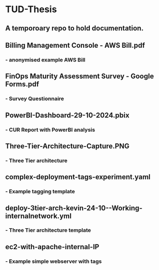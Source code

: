 <h1> TUD-Thesis</h1>
<h2> A temporoary repo to hold documentation.</h2>
<h2>Billing Management Console - AWS Bill.pdf </h2><h3>- anonymised example AWS Bill</h3>
<h2>  FinOps Maturity Assessment Survey - Google Forms.pdf</h2>         <h3> - Survey Questionnaire </h3>

<h2>  PowerBI-Dashboard-29-10-2024.pbix </h2>                           <h3> - CUR Report with PowerBI analysis </h3>

<h2>    Three-Tier-Architecture-Capture.PNG   </h2>                         <h3> - Three Tier architecture </h3>

<h2>    complex-deployment-tags-experiment.yaml    </h2>                     <h3> - Example tagging template </h3>

<h2>    deploy-3tier-arch-kevin-24-10--Working-internalnetwork.yml </h2>     <h3> - Three Tier architecture template </h3>

<h2>   ec2-with-apache-internal-IP   </h2>                                 <h3> - Example simple webserver  with tags </h3>
